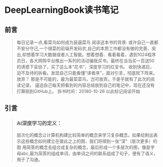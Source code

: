 # DeepLearningBook读书笔记
## 前言
> 每日记录一点,看菜鸟如何成为装逼菜鸟
阅读这本书的背景:
或许自己一直都不安分守己,一个很菜的前端开发码农,自己的本质工作都没有做的完善、突出,却想着学习大数据或者人工智能。想着想着、看着看着，遇到1024程序员日，各大网购平台推出一系列的活动骗我买书。最终在当当买一百送50的诱惑下妥协了，买了这么本“花书”，深度学习的红宝书。
收到快递后，迫不及待的拆看。发现自己只能看懂“译者序”，面对引言，彻底败下阵来。放弃？
那是不可能的，最为最菜菜鸟，岂可放弃。于是乎就有了此次的阅读记录。
逼迫自己每天把看到的内容总结放到自己的笔记中，现在还没有打算刚到GitHub上。
拆书时间：20180-10-26
以此标记阅读开始

## 引言
> ### AI深度学习的定义：
> 层次化的概念让计算机构建比较简单的概念来学习复杂概念。如果绘制出表示这些概念如何建立在彼此之上的图，我们将得到一张“深”（层次更多）的图
用简答的概念去组合成复杂的概念，最后形成一个多层次的图，像是字母abc,最为简答的组成单词，由单词之间的联系组成了句子，便有了语义，用于了沟通。
